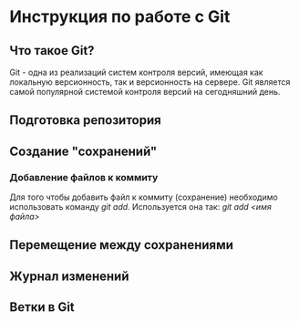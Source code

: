 # Инструкция по работе с Git

## Что такое Git?
Git - одна из реализаций систем контроля версий, имеющая как локальную версионность, так и версионность на сервере. Git является самой популярной системой контроля версий на сегодняшний день.
## Подготовка репозитория

## Создание "сохранений"

### Добавление файлов к коммиту
Для того чтобы добавить файл к коммиту (сохранение) необходимо использовать команду *git add*. Используется она так: *git add <имя файла>* 
## Перемещение между сохранениями

## Журнал изменений

## Ветки в Git

